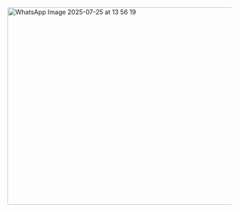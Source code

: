 <img width="1042" height="444" alt="WhatsApp Image 2025-07-25 at 13 56 19" src="https://github.com/user-attachments/assets/3bb20698-1a22-4382-bd17-649d8b95e8c6" />
